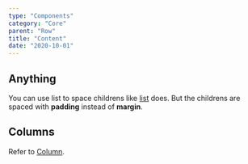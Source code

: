 ```yaml
---
type: "Components"
category: "Core"
parent: "Row"
title: "Content"
date: "2020-10-01"
---
```


## Anything

You can use list to space childrens like [list](/core/list/content) does. But the childrens are spaced with **padding** instead of **margin**.

<demo>
  <demovanilla src="vanilla/components/core/row/anything-row">
  </demovanilla>
  <demovanilla src="vanilla/components/core/row/anything-column">
  </demovanilla>
  <demovanilla src="vanilla/components/core/row/anything-nested">
  </demovanilla>
</demo>

## Columns

Refer to [Column](/core/column).
